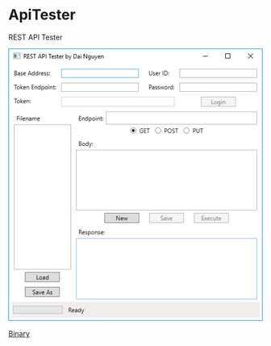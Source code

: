 # ApiTester
REST API Tester

![Alt text](https://github.com/dai-nguyen/ApiTester/blob/master/ApiTester/ApiTester.png "REST API Tester")

[Binary](https://github.com/dai-nguyen/ApiTester/blob/master/ApiTester/ApiTester.zip)
